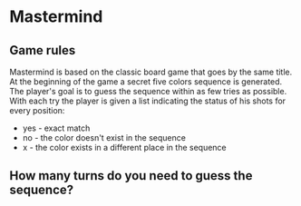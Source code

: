 # Mastermind

## Game rules

Mastermind is based on the classic board game that goes by the same title.
At the beginning of the game a secret five colors sequence is generated.
The player's goal is to guess the sequence within as few tries as possible.
With each try the player is given a list indicating the status of his shots for every position:

- yes - exact match
- no - the color doesn't exist in the sequence
- x - the color exists in a different place in the sequence

## How many turns do you need to guess the sequence?
